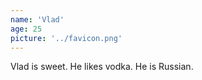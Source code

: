 ```yaml
---
name: 'Vlad'
age: 25
picture: '../favicon.png'
---
```


Vlad is sweet. He likes vodka. He is Russian.
